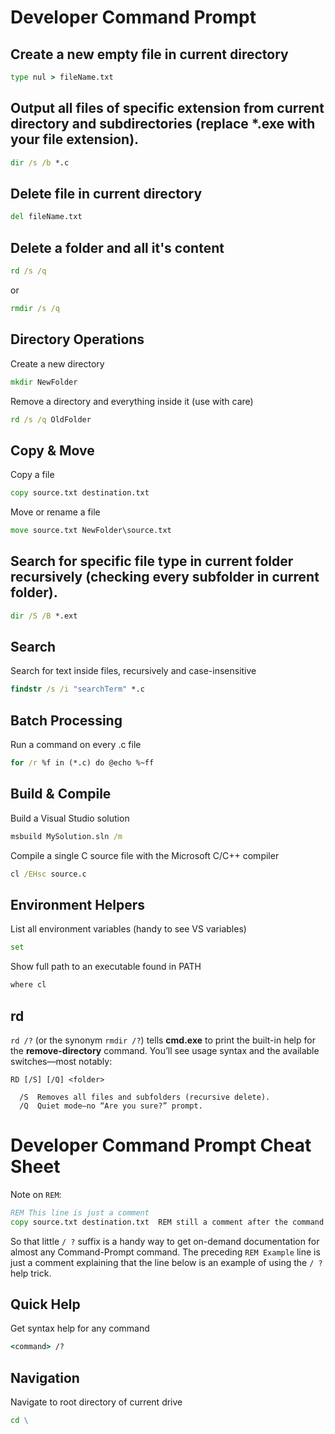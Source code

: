 # Developer Command Prompt

## Create a new empty file in current directory
```cmd
type nul > fileName.txt
```

## Output all files of specific extension from current directory and subdirectories (replace *.exe with your file extension).
```cmd
dir /s /b *.c
```

## Delete file in current directory
```cmd
del fileName.txt
```
## Delete a folder and all it's content 
```cmd
rd /s /q
```
or
```cmd
rmdir /s /q
```
## Directory Operations

Create a new directory
```cmd
mkdir NewFolder
```

Remove a directory and everything inside it (use with care)
```cmd
rd /s /q OldFolder
```

## Copy & Move

Copy a file
```cmd
copy source.txt destination.txt
```

Move or rename a file
```cmd
move source.txt NewFolder\source.txt
```

## Search for specific file type in current folder recursively (checking every subfolder in current folder).
```cmd
dir /S /B *.ext
```

## Search

Search for text inside files, recursively and case-insensitive
```cmd
findstr /s /i "searchTerm" *.c
```

## Batch Processing

Run a command on every .c file
```cmd
for /r %f in (*.c) do @echo %~ff
```

## Build & Compile
Build a Visual Studio solution
```cmd
msbuild MySolution.sln /m
```

Compile a single C source file with the Microsoft C/C++ compiler
```cmd
cl /EHsc source.c
```

## Environment Helpers

List all environment variables (handy to see VS variables)
```cmd
set
```

Show full path to an executable found in PATH
```cmd
where cl
```

## rd

`rd /?` (or the synonym `rmdir /?`) tells **cmd.exe** to print the built-in help for the **remove-directory** command. You’ll see usage syntax and the available switches—most notably:

```
RD [/S] [/Q] <folder>

  /S  Removes all files and subfolders (recursive delete).
  /Q  Quiet mode—no “Are you sure?” prompt.
```
# Developer Command Prompt Cheat Sheet
Note on `REM`:
```cmd
REM This line is just a comment
copy source.txt destination.txt  REM still a comment after the command
```

So that little `/ ?` suffix is a handy way to get on-demand documentation for almost any Command-Prompt command.
The preceding `REM Example` line is just a comment explaining that the line below is an example of using the `/ ?` help trick.

## Quick Help

Get syntax help for any command
```cmd
<command> /?
```

## Navigation

Navigate to root directory of current drive
```cmd
cd \
```

